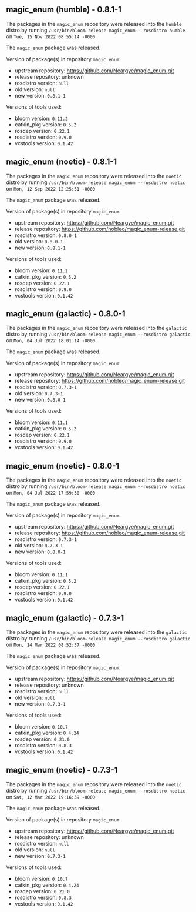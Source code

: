 ## magic_enum (humble) - 0.8.1-1

The packages in the `magic_enum` repository were released into the `humble` distro by running `/usr/bin/bloom-release magic_enum --rosdistro humble` on `Tue, 15 Nov 2022 08:55:14 -0000`

The `magic_enum` package was released.

Version of package(s) in repository `magic_enum`:

- upstream repository: https://github.com/Neargye/magic_enum.git
- release repository: unknown
- rosdistro version: `null`
- old version: `null`
- new version: `0.8.1-1`

Versions of tools used:

- bloom version: `0.11.2`
- catkin_pkg version: `0.5.2`
- rosdep version: `0.22.1`
- rosdistro version: `0.9.0`
- vcstools version: `0.1.42`


## magic_enum (noetic) - 0.8.1-1

The packages in the `magic_enum` repository were released into the `noetic` distro by running `/usr/bin/bloom-release magic_enum --rosdistro noetic` on `Mon, 12 Sep 2022 12:25:51 -0000`

The `magic_enum` package was released.

Version of package(s) in repository `magic_enum`:

- upstream repository: https://github.com/Neargye/magic_enum.git
- release repository: https://github.com/nobleo/magic_enum-release.git
- rosdistro version: `0.8.0-1`
- old version: `0.8.0-1`
- new version: `0.8.1-1`

Versions of tools used:

- bloom version: `0.11.2`
- catkin_pkg version: `0.5.2`
- rosdep version: `0.22.1`
- rosdistro version: `0.9.0`
- vcstools version: `0.1.42`


## magic_enum (galactic) - 0.8.0-1

The packages in the `magic_enum` repository were released into the `galactic` distro by running `/usr/bin/bloom-release magic_enum --rosdistro galactic` on `Mon, 04 Jul 2022 18:01:14 -0000`

The `magic_enum` package was released.

Version of package(s) in repository `magic_enum`:

- upstream repository: https://github.com/Neargye/magic_enum.git
- release repository: https://github.com/nobleo/magic_enum-release.git
- rosdistro version: `0.7.3-1`
- old version: `0.7.3-1`
- new version: `0.8.0-1`

Versions of tools used:

- bloom version: `0.11.1`
- catkin_pkg version: `0.5.2`
- rosdep version: `0.22.1`
- rosdistro version: `0.9.0`
- vcstools version: `0.1.42`


## magic_enum (noetic) - 0.8.0-1

The packages in the `magic_enum` repository were released into the `noetic` distro by running `/usr/bin/bloom-release magic_enum --rosdistro noetic` on `Mon, 04 Jul 2022 17:59:30 -0000`

The `magic_enum` package was released.

Version of package(s) in repository `magic_enum`:

- upstream repository: https://github.com/Neargye/magic_enum.git
- release repository: https://github.com/nobleo/magic_enum-release.git
- rosdistro version: `0.7.3-1`
- old version: `0.7.3-1`
- new version: `0.8.0-1`

Versions of tools used:

- bloom version: `0.11.1`
- catkin_pkg version: `0.5.2`
- rosdep version: `0.22.1`
- rosdistro version: `0.9.0`
- vcstools version: `0.1.42`


## magic_enum (galactic) - 0.7.3-1

The packages in the `magic_enum` repository were released into the `galactic` distro by running `/usr/bin/bloom-release magic_enum --rosdistro galactic` on `Mon, 14 Mar 2022 08:52:37 -0000`

The `magic_enum` package was released.

Version of package(s) in repository `magic_enum`:

- upstream repository: https://github.com/Neargye/magic_enum.git
- release repository: unknown
- rosdistro version: `null`
- old version: `null`
- new version: `0.7.3-1`

Versions of tools used:

- bloom version: `0.10.7`
- catkin_pkg version: `0.4.24`
- rosdep version: `0.21.0`
- rosdistro version: `0.8.3`
- vcstools version: `0.1.42`


## magic_enum (noetic) - 0.7.3-1

The packages in the `magic_enum` repository were released into the `noetic` distro by running `/usr/bin/bloom-release magic_enum --rosdistro noetic` on `Sat, 12 Mar 2022 19:16:39 -0000`

The `magic_enum` package was released.

Version of package(s) in repository `magic_enum`:

- upstream repository: https://github.com/Neargye/magic_enum.git
- release repository: unknown
- rosdistro version: `null`
- old version: `null`
- new version: `0.7.3-1`

Versions of tools used:

- bloom version: `0.10.7`
- catkin_pkg version: `0.4.24`
- rosdep version: `0.21.0`
- rosdistro version: `0.8.3`
- vcstools version: `0.1.42`


